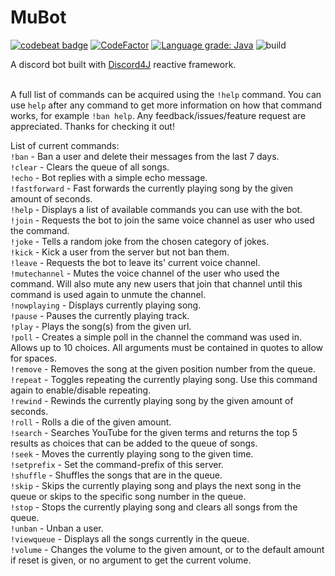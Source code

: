 # MuBot
[![codebeat badge](https://codebeat.co/badges/873a6429-f29d-4fb1-8e21-064723b5fd3d)](https://codebeat.co/projects/github-com-reptar25-mubot-dev)
[![CodeFactor](https://www.codefactor.io/repository/github/reptar25/mubot/badge)](https://www.codefactor.io/repository/github/reptar25/mubot)
[![Language grade: Java](https://img.shields.io/lgtm/grade/java/g/reptar25/MuBot.svg?logo=lgtm&logoWidth=18)](https://lgtm.com/projects/g/reptar25/MuBot/context:java)
![build](https://github.com/reptar25/MuBot/workflows/build/badge.svg)

A discord bot built with <a href="https://github.com/Discord4J/Discord4J">Discord4J</a> reactive framework.<br/><br/>

A full list of commands can be acquired using the `!help` command. 
You can use `help` after any command to get more information on how that command works, for example `!ban help`. Any feedback/issues/feature request are appreciated. 
Thanks for checking it out!

List of current commands:<br/>
`!ban` - Ban a user and delete their messages from the last 7 days.<br/>
`!clear` - Clears the queue of all songs.<br/>
`!echo` - Bot replies with a simple echo message.<br/>
`!fastforward` - Fast forwards the currently playing song by the given amount of seconds.<br/>
`!help` - Displays a list of available commands you can use with the bot.<br/>
`!join` - Requests the bot to join the same voice channel as user who used the command.<br/>
`!joke` - Tells a random joke from the chosen category of jokes.<br/>
`!kick` - Kick a user from the server but not ban them.<br/>
`!leave` - Requests the bot to leave its' current voice channel.<br/>
`!mutechannel` - Mutes the voice channel of the user who used the command. Will also mute any new users that join that channel until this command is used again to unmute the channel.<br/>
`!nowplaying` - Displays currently playing song.<br/>
`!pause` - Pauses the currently playing track.<br/>
`!play` - Plays the song(s) from the given url.<br/>
`!poll` - Creates a simple poll in the channel the command was used in. Allows up to 10 choices. All arguments must be contained in quotes to allow for spaces.<br/>
`!remove` - Removes the song at the given position number from the queue.<br/>
`!repeat` - Toggles repeating the currently playing song. Use this command again to enable/disable repeating.<br/>
`!rewind` - Rewinds the currently playing song by the given amount of seconds.<br/>
`!roll` - Rolls a die of the given amount.<br/>
`!search` - Searches YouTube for the given terms and returns the top 5 results as choices that can be added to the queue of songs.<br/>
`!seek` - Moves the currently playing song to the given time.<br/>
`!setprefix` - Set the command-prefix of this server.<br/>
`!shuffle` - Shuffles the songs that are in the queue.<br/>
`!skip` - Skips the currently playing song and plays the next song in the queue or skips to the specific song number in the queue.<br/>
`!stop` - Stops the currently playing song and clears all songs from the queue.<br/>
`!unban` - Unban a user.<br/>
`!viewqueue` - Displays all the songs currently in the queue.<br/>
`!volume` - Changes the volume to the given amount, or to the default amount if reset is given, or no argument to get the current volume.<br/>